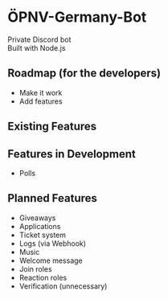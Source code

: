 # ÖPNV-Germany-Bot
Private Discord bot  
Built with Node.js

## Roadmap (for the developers)
- Make it work
- Add features

## Existing Features


## Features in Development
- Polls

## Planned Features
- Giveaways
- Applications
- Ticket system
- Logs (via Webhook)
- Music
- Welcome message
- Join roles
- Reaction roles
- Verification (unnecessary)
